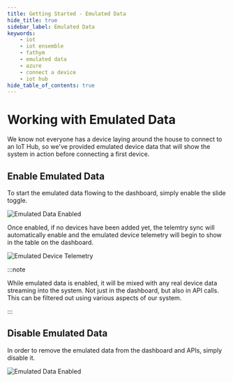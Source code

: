 ```yaml
---
title: Getting Started - Emulated Data
hide_title: true
sidebar_label: Emulated Data
keywords:
    - iot
    - iot ensemble
    - fathym
    - emulated data
    - azure
    - connect a device
    - iot hub
hide_table_of_contents: true
---
```


# Working with Emulated Data

We know not everyone has a device laying around the house to connect to an IoT Hub, so we've provided emulated device data that will show the system in action before connecting a first device.

## Enable Emulated Data

To start the emulated data flowing to the dashboard, simply enable the slide toggle.

![Emulated Data Enabled](https://www.fathym.com/iot/img/screenshots/dashboard-emulated-enabled.png)

Once enabled, if no devices have been added yet, the telemtry sync will automatically enable and the emulated device telemetry will begin to show in the table on the dashboard.  

![Emulated Device Telemetry](https://www.fathym.com/iot/img/screenshots/dashboard-emulated-telemetry.png)

:::note

While emulated data is enabled, it will be mixed with any real device data streaming into the system.  Not just in the dashboard, but also in API calls.  This can be filtered out using various aspects of our system.

:::

## Disable Emulated Data

In order to remove the emulated data from the dashboard and APIs, simply disable it.

![Emulated Data Enabled](https://www.fathym.com/iot/img/screenshots/dashboard-emulated-disabled.png)
